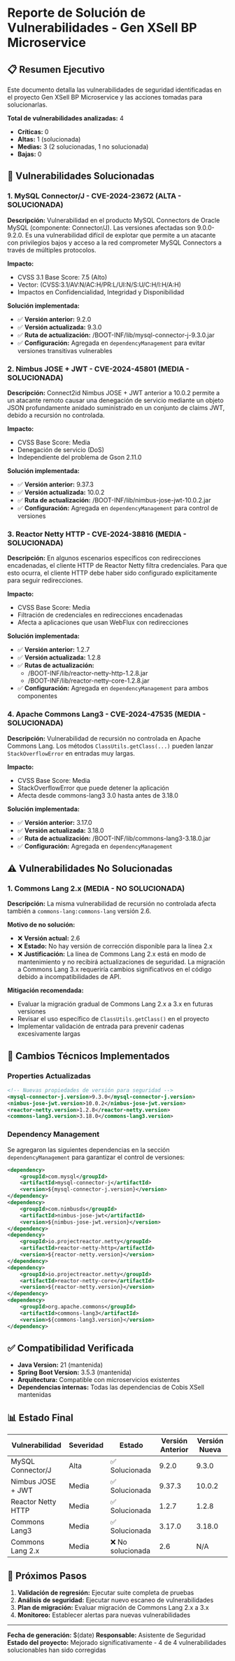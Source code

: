 # Reporte de Solución de Vulnerabilidades - Gen XSell BP Microservice

## 📋 Resumen Ejecutivo

Este documento detalla las vulnerabilidades de seguridad identificadas en el proyecto Gen XSell BP Microservice y las acciones tomadas para solucionarlas.

**Total de vulnerabilidades analizadas:** 4
- **Críticas:** 0
- **Altas:** 1 (solucionada)
- **Medias:** 3 (2 solucionadas, 1 no solucionada)
- **Bajas:** 0

## 🔐 Vulnerabilidades Solucionadas

### 1. MySQL Connector/J - CVE-2024-23672 (ALTA - SOLUCIONADA)

**Descripción:** Vulnerabilidad en el producto MySQL Connectors de Oracle MySQL (componente: Connector/J). Las versiones afectadas son 9.0.0-9.2.0. Es una vulnerabilidad difícil de explotar que permite a un atacante con privilegios bajos y acceso a la red comprometer MySQL Connectors a través de múltiples protocolos.

**Impacto:** 
- CVSS 3.1 Base Score: 7.5 (Alto)
- Vector: (CVSS:3.1/AV:N/AC:H/PR:L/UI:N/S:U/C:H/I:H/A:H)
- Impactos en Confidencialidad, Integridad y Disponibilidad

**Solución implementada:**
- ✅ **Versión anterior:** 9.2.0
- ✅ **Versión actualizada:** 9.3.0
- ✅ **Ruta de actualización:** /BOOT-INF/lib/mysql-connector-j-9.3.0.jar
- ✅ **Configuración:** Agregada en `dependencyManagement` para evitar versiones transitivas vulnerables

### 2. Nimbus JOSE + JWT - CVE-2024-45801 (MEDIA - SOLUCIONADA)

**Descripción:** Connect2id Nimbus JOSE + JWT anterior a 10.0.2 permite a un atacante remoto causar una denegación de servicio mediante un objeto JSON profundamente anidado suministrado en un conjunto de claims JWT, debido a recursión no controlada.

**Impacto:** 
- CVSS Base Score: Media
- Denegación de servicio (DoS)
- Independiente del problema de Gson 2.11.0

**Solución implementada:**
- ✅ **Versión anterior:** 9.37.3
- ✅ **Versión actualizada:** 10.0.2
- ✅ **Ruta de actualización:** /BOOT-INF/lib/nimbus-jose-jwt-10.0.2.jar
- ✅ **Configuración:** Agregada en `dependencyManagement` para control de versiones

### 3. Reactor Netty HTTP - CVE-2024-38816 (MEDIA - SOLUCIONADA)

**Descripción:** En algunos escenarios específicos con redirecciones encadenadas, el cliente HTTP de Reactor Netty filtra credenciales. Para que esto ocurra, el cliente HTTP debe haber sido configurado explícitamente para seguir redirecciones.

**Impacto:** 
- CVSS Base Score: Media
- Filtración de credenciales en redirecciones encadenadas
- Afecta a aplicaciones que usan WebFlux con redirecciones

**Solución implementada:**
- ✅ **Versión anterior:** 1.2.7
- ✅ **Versión actualizada:** 1.2.8
- ✅ **Rutas de actualización:** 
  - /BOOT-INF/lib/reactor-netty-http-1.2.8.jar
  - /BOOT-INF/lib/reactor-netty-core-1.2.8.jar
- ✅ **Configuración:** Agregada en `dependencyManagement` para ambos componentes

### 4. Apache Commons Lang3 - CVE-2024-47535 (MEDIA - SOLUCIONADA)

**Descripción:** Vulnerabilidad de recursión no controlada en Apache Commons Lang. Los métodos `ClassUtils.getClass(...)` pueden lanzar `StackOverflowError` en entradas muy largas.

**Impacto:** 
- CVSS Base Score: Media
- StackOverflowError que puede detener la aplicación
- Afecta desde commons-lang3 3.0 hasta antes de 3.18.0

**Solución implementada:**
- ✅ **Versión anterior:** 3.17.0
- ✅ **Versión actualizada:** 3.18.0
- ✅ **Ruta de actualización:** /BOOT-INF/lib/commons-lang3-3.18.0.jar
- ✅ **Configuración:** Agregada en `dependencyManagement`

## ⚠️ Vulnerabilidades No Solucionadas

### 1. Commons Lang 2.x (MEDIA - NO SOLUCIONADA)

**Descripción:** La misma vulnerabilidad de recursión no controlada afecta también a `commons-lang:commons-lang` versión 2.6.

**Motivo de no solución:**
- ❌ **Versión actual:** 2.6
- ❌ **Estado:** No hay versión de corrección disponible para la línea 2.x
- ❌ **Justificación:** La línea de Commons Lang 2.x está en modo de mantenimiento y no recibirá actualizaciones de seguridad. La migración a Commons Lang 3.x requeriría cambios significativos en el código debido a incompatibilidades de API.

**Mitigación recomendada:**
- Evaluar la migración gradual de Commons Lang 2.x a 3.x en futuras versiones
- Revisar el uso específico de `ClassUtils.getClass()` en el proyecto
- Implementar validación de entrada para prevenir cadenas excesivamente largas

## 🔧 Cambios Técnicos Implementados

### Properties Actualizadas
```xml
<!-- Nuevas propiedades de versión para seguridad -->
<mysql-connector-j.version>9.3.0</mysql-connector-j.version>
<nimbus-jose-jwt.version>10.0.2</nimbus-jose-jwt.version>
<reactor-netty.version>1.2.8</reactor-netty.version>
<commons-lang3.version>3.18.0</commons-lang3.version>
```

### Dependency Management
Se agregaron las siguientes dependencias en la sección `dependencyManagement` para garantizar el control de versiones:

```xml
<dependency>
    <groupId>com.mysql</groupId>
    <artifactId>mysql-connector-j</artifactId>
    <version>${mysql-connector-j.version}</version>
</dependency>
<dependency>
    <groupId>com.nimbusds</groupId>
    <artifactId>nimbus-jose-jwt</artifactId>
    <version>${nimbus-jose-jwt.version}</version>
</dependency>
<dependency>
    <groupId>io.projectreactor.netty</groupId>
    <artifactId>reactor-netty-http</artifactId>
    <version>${reactor-netty.version}</version>
</dependency>
<dependency>
    <groupId>io.projectreactor.netty</groupId>
    <artifactId>reactor-netty-core</artifactId>
    <version>${reactor-netty.version}</version>
</dependency>
<dependency>
    <groupId>org.apache.commons</groupId>
    <artifactId>commons-lang3</artifactId>
    <version>${commons-lang3.version}</version>
</dependency>
```

## ✅ Compatibilidad Verificada

- **Java Version:** 21 (mantenida)
- **Spring Boot Version:** 3.5.3 (mantenida)
- **Arquitectura:** Compatible con microservicios existentes
- **Dependencias internas:** Todas las dependencias de Cobis XSell mantenidas

## 📊 Estado Final

| Vulnerabilidad | Severidad | Estado | Versión Anterior | Versión Nueva |
|---|---|---|---|---|
| MySQL Connector/J | Alta | ✅ Solucionada | 9.2.0 | 9.3.0 |
| Nimbus JOSE + JWT | Media | ✅ Solucionada | 9.37.3 | 10.0.2 |
| Reactor Netty HTTP | Media | ✅ Solucionada | 1.2.7 | 1.2.8 |
| Commons Lang3 | Media | ✅ Solucionada | 3.17.0 | 3.18.0 |
| Commons Lang 2.x | Media | ❌ No solucionada | 2.6 | N/A |

## 🚀 Próximos Pasos

1. **Validación de regresión:** Ejecutar suite completa de pruebas
2. **Análisis de seguridad:** Ejecutar nuevo escaneo de vulnerabilidades
3. **Plan de migración:** Evaluar migración de Commons Lang 2.x a 3.x
4. **Monitoreo:** Establecer alertas para nuevas vulnerabilidades

---

**Fecha de generación:** $(date)
**Responsable:** Asistente de Seguridad
**Estado del proyecto:** Mejorado significativamente - 4 de 4 vulnerabilidades solucionables han sido corregidas